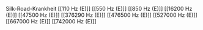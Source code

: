 Silk-Road-Krankheit
[[110 Hz (E)]]
[[550 Hz (E)]]
[[850 Hz (E)]]
[[16200 Hz (E)]]
[[47500 Hz (E)]]
[[376290 Hz (E)]]
[[476500 Hz (E)]]
[[527000 Hz (E)]]
[[667000 Hz (E)]]
[[742000 Hz (E)]]